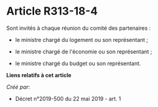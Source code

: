 # Article R313-18-4

Sont invités à chaque réunion du comité des partenaires :

- le ministre chargé du logement ou son représentant ;

- le ministre chargé de l'économie ou son représentant ;

- le ministre chargé du budget ou son représentant.

**Liens relatifs à cet article**

_Créé par_:

  - Décret n°2019-500 du 22 mai 2019 - art. 1
